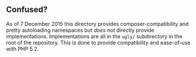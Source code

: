 Confused?
---------

As of 7 December 2015 this directory provides composer-compatibility and pretty autoloading namespaces but *does not* directly provide implementations. Implementations are all in the ``ugly/`` subdirectory in the root of the repository. This is done to provide compatibility and ease-of-use with PHP 5.2.
